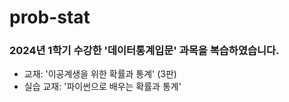 # prob-stat

### 2024년 1학기 수강한 '데이터통계입문' 과목을 복습하였습니다.

- 교재: '이공계생을 위한 확률과 통계' (3판)
- 실습 교재: '파이썬으로 배우는 확률과 통계'
